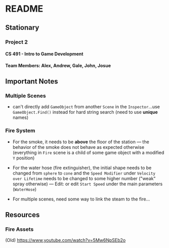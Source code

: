 # README
## Stationary
### Project 2
#### CS 491 - Intro to Game Development
#### Team Members: Alex, Andrew, Gale, John, Josue

## Important Notes

### Multiple Scenes

- can't directly add `GameObject` from another `Scene` in the `Inspector`...use `GameObject.Find()` instead for hard string search (need to use **unique** names)

### Fire System

- For the smoke, it needs to be **above** the floor of the station &mdash; the behavior of the smoke does not behave as expected otherwise (everything in `Fire` scene is a child of some game object with a modified `Y` position)

- For the water hose (fire extinguisher), the initial shape needs to be changed from `sphere` to `cone` and the `Speed Modifier` under `Velocity over Lifetime` needs to be changed to some higher number ("weak" spray otherwise) &mdash; Edit: or edit `Start Speed` under the main parameters (`WaterHose`)

- For multiple scenes, need some way to link the steam to the fire...

## Resources

### Fire Assets

(Old)
https://www.youtube.com/watch?v=5Mw6NpSEb2o



